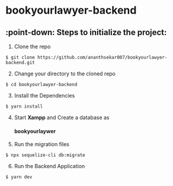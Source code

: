 # bookyourlawyer-backend

## :point-down: Steps to initialize the project:

1. Clone the repo

```
$ git clone https://github.com/ananthsekar007/bookyourlawyer-backend.git

```

2. Change your directory to the cloned repo

```
$ cd bookyourlawyer-backend

```
3. Install the Dependencies

```
$ yarn install

```
4. Start <b>Xampp</b> and Create a database as <h4>bookyourlaywer</h4>

5. Run the migration files

```
$ npx sequelize-cli db:migrate

```
6. Run the Backend Application

```
$ yarn dev

```
